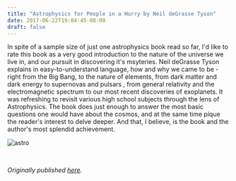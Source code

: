 ```yaml
---
title: "Astrophysics for People in a Hurry by Neil deGrasse Tyson"
date: 2017-06-22T19:04:45-08:00
draft: false
---
```


In spite of a sample size of just one astrophysics book read so far, I'd like to rate this book as a very good introduction to the nature of the universe we live in, and our pursuit in discovering it's msyteries. Neil deGrasse Tyson explains in easy-to-understand language, how and why we came to be - right from the Big Bang, to the nature of elements, from dark matter and dark energy to supernovas and pulsars , from general relativity and the electromagnetic spectrum to our most recent discoveries of exoplanets. It was refreshing to revisit various high school subjects through the lens of Astrophysics. The book does just enough to answer the most basic questions one would have about the cosmos, and at the same time pique the reader's interest to delve deeper. And that, I believe, is the book and the author's most splendid achievement.

![astro](/astro.jpg)

&nbsp;&nbsp;

*Originally published [here](https://www.goodreads.com/review/show/1939465191).*
